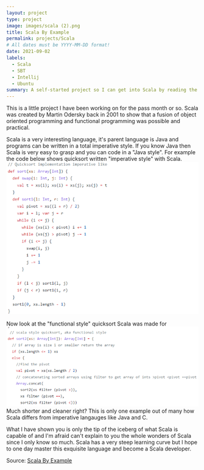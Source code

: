 ```yaml
---
layout: project
type: project
image: images/scala (2).png
title: Scala By Example
permalink: projects/Scala
# All dates must be YYYY-MM-DD format!
date: 2021-09-02
labels:
  - Scala
  - SBT
  - Intellij
  - Ubuntu
summary: A self-started project so I can get into Scala by reading the book Scala By Example.
---
```


This is a little project I have been working on for the pass month or so. Scala was created by Martin Odersky back in 2001 to show that a fusion of object oriented programming and functional programming was possible and practical. 

Scala is a very interesting language, it's parent language is Java and programs can be written in a total imperative style. If you know Java then Scala is very easy to grasp and you can code in a "Java style". For example the code below shows quicksort written "imperative style" with Scala. 
<img class="centered" src="../images/imperative.png">

Now look at the "functional style" quicksort Scala was made for
<img class="centered" src="../images/ScalaStyle.png">
Much shorter and cleaner right? This is only one example out of many how Scala differs from imperative langauges like Java and C.

What I have shown you is only the tip of the iceberg of what Scala is capable of and I'm afraid can't explain to you the whole wonders of Scala since I only know so much. Scala has a very steep learning curve but I hope to one day master this exquisite language and become a Scala developer.

Source: <a href="https://github.com/Jonathan-Ma/Scala-By-Example.git"><i class="large github icon"></i>Scala By Example</a>
